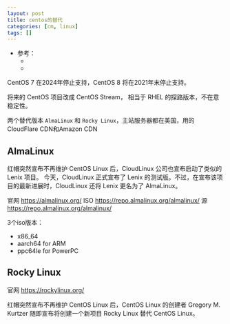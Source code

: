 ```yaml
---
layout: post
title: centos的替代
categories: [cm, linux]
tags: []
---
```


* 参考： 
  * []()
  * []()





CentOS 7 在2024年停止支持，CentOS 8 将在2021年末停止支持。 

将来的 CentOS 项目改成 CentOS Stream， 相当于 RHEL 的探路版本，不在意稳定性。

两个替代版本 `AlmaLinux` 和 `Rocky Linux`，主站服务器都在美国，用的CloudFlare CDN和Amazon CDN

## AlmaLinux

红帽突然宣布不再维护 CentOS Linux 后，CloudLinux 公司也宣布启动了类似的 Lenix 项目。
今天，CloudLinux 正式宣布了 Lenix 的测试版。不过，在宣布该项目的最新进展时，CloudLinux 还将 Lenix 更名为了 AlmaLinux。

官网 https://almalinux.org/
ISO https://repo.almalinux.org/almalinux/
源 https://repo.almalinux.org/almalinux/

3个iso版本：
* x86_64
* aarch64 for ARM
* ppc64le for PowerPC

## Rocky Linux

官网 https://rockylinux.org/

红帽突然宣布不再维护 CentOS Linux 后，CentOS Linux 的创建者 Gregory M. Kurtzer 随即宣布将创建一个新项目 Rocky Linux 替代 CentOS Linux。




























